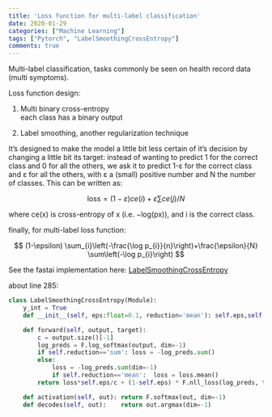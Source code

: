 ```yaml
---
title: 'Loss function for multi-label classification'
date: 2020-01-29
categories: ["Machine Learning"]
tags: ["Pytorch", "LabelSmoothingCrossEntropy"]
comments: true
---
```


Multi-label classification, tasks commonly be seen on health record data (multi symptoms).

Loss function design:  

1. Multi binary cross-entropy  
each class has a binary output

2. Label smoothing, another regularization technique 

It’s designed to make the model a little bit less certain of it’s decision by changing a little bit its target: instead of wanting to predict 1 for the correct class and 0 for all the others, we ask it to predict 1-ε for the correct class and ε for all the others, with ε a (small) positive number and N the number of classes. This can be written as:

$$
\text {loss}=(1-\varepsilon) c e(i)+\varepsilon \sum c e(j) / N
$$

where ce(x) is cross-entropy of x (i.e. −log(px)), and i is the correct class.



finally, for multi-label loss function:

$$
(1-\epsilon) \sum_{i}\left(-\frac{\log p_{i}}{n}\right)+\frac{\epsilon}{N} \sum\left(-\log p_{i}\right)
$$

See the fastai implementation here:
[LabelSmoothingCrossEntropy](https://github.com/fastai/fastai2/blob/master/fastai2/layers.py#L285)

about line 285:
```python
class LabelSmoothingCrossEntropy(Module):
    y_int = True
    def __init__(self, eps:float=0.1, reduction='mean'): self.eps,self.reduction = eps,reduction

    def forward(self, output, target):
        c = output.size()[-1]
        log_preds = F.log_softmax(output, dim=-1)
        if self.reduction=='sum': loss = -log_preds.sum()
        else:
            loss = -log_preds.sum(dim=-1)
            if self.reduction=='mean':  loss = loss.mean()
        return loss*self.eps/c + (1-self.eps) * F.nll_loss(log_preds, target.long(), reduction=self.reduction)

    def activation(self, out): return F.softmax(out, dim=-1)
    def decodes(self, out):    return out.argmax(dim=-1)
```